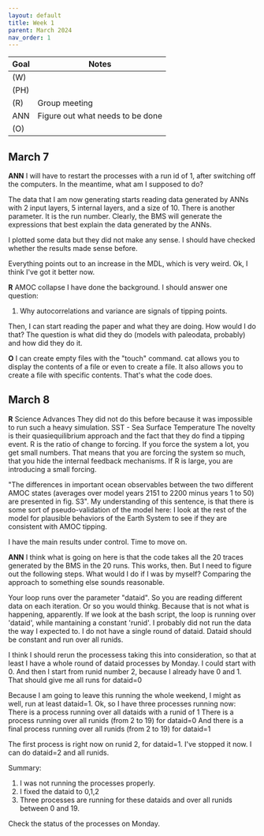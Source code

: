 ```yaml
---
layout: default
title: Week 1
parent: March 2024
nav_order: 1
---
```


| Goal | Notes |                                                                                
| ----------- | ----------- |
|(W)| |
|(PH)| |
|(R)|Group meeting |
|ANN|Figure out what needs to be done |
|(O)| |


## March 7

**ANN** I will have to restart the processes with a run id of 1, after switching off the computers.
In the meantime, what am I supposed to do?

The data that I am now generating starts reading data generated by ANNs with 2 input layers, 5 internal layers, and a size of 10. There is another parameter. It is the run number.
Clearly, the BMS will generate the expressions that best explain the data generated by the ANNs.

I plotted some data but they did not make any sense. I should have checked whether the results made sense before.

Everything points out to an increase in the MDL, which is very weird. Ok, I think I've got it better now.

**R** AMOC collapse
I have done the background. I should answer one question:

1. Why autocorrelations and variance are signals of tipping points.

Then, I can start reading the paper and what they are doing. How would I do that? The question is what did they do (models with paleodata, probably) and how did they do it.

**O** I can create empty files with the "touch" command.
cat allows you to display the contents of a file or even to create a file. It also allows you to create a file with specific contents. That's what the code does.

## March 8

**R** Science Advances
They did not do this before because it was impossible to run such a heavy simulation.
SST - Sea Surface Temperature
The novelty is their quasiequilibrium approach and the fact that they do find a tipping event. R is the ratio of change to forcing. If you force the system a lot, you get small numbers. That means that you are forcing the system so much, that you hide the internal feedback mechanisms. If R is large, you are introducing a small forcing.

"The differences in important ocean observables between the two different AMOC states (averages over model years 2151 to 2200 minus years 1 to 50) are presented in fig. S3". My understanding of this sentence, is that there is some sort of pseudo-validation of the model here: I look at the rest of the model for plausible behaviors of the Earth System to see if they are consistent with AMOC tipping.

I have the main results under control. Time to move on.

**ANN**
I think what is going on here is that the code takes all the 20 traces generated by the BMS in the 20 runs.
This works, then. But I need to figure out the following steps. What would I do if I was by myself?
Comparing the approach to something else sounds reasonable.

Your loop runs over the parameter "dataid". So you are reading different data on each iteration. Or so you would thinkg. Because that is not what is happening, apparently.
If we look at the bash script, the loop is running over 'dataid', while mantaining a constant 'runid'.
I probably did not run the data the way I expected to. I do not have a single round of dataid.
Dataid should be constant and run over all runids.

I think I should rerun the processess taking this into consideration, so that at least I have a whole round of dataid processes by Monday.
I could start with 0. And then I start from runid number 2, because I already have 0 and 1. That should give me all runs for dataid=0

Because I am going to leave this running the whole weekend, I might as well, run at least dataid=1.
Ok, so I have three processes running now:
There is a process running over all dataids with a runid of 1
There is a process running over all runids (from 2 to 19) for dataid=0
And there is a final process running over all runids (from 2 to 19) for dataid=1

The first process is right now on runid 2, for dataid=1. I've stopped it now.
I can do dataid=2 and all runids.

Summary:
1. I was not running the processes properly.
2. I fixed the dataid to 0,1,2
3. Three processes are running for these dataids and over all runids between 0 and 19.

Check the status of the processes on Monday.

